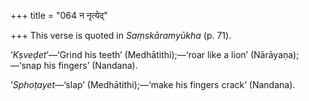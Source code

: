 +++
title = "064 न नृत्येद्"

+++
This verse is quoted in *Saṃskāramyūkha* (p. 71).

‘*Kṣveḍet*’—‘Grind his teeth’ (Medhātithi);—‘roar like a lion’
(Nārāyaṇa);—‘snap his fingers’ (Nandana).

‘*Sphoṭayet*—‘slap’ (Medhātithi);—‘make his fingers crack’ (Nandana).


